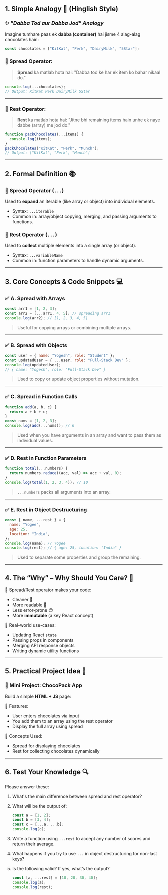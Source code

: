 ## **1. Simple Analogy 🧠 (Hinglish Style)**

### ✨ _"Dabba Tod aur Dabba Jod" Analogy_

Imagine tumhare paas ek **dabba (container)** hai jisme 4 alag-alag chocolates hain:

```js
const chocolates = ["KitKat", "Perk", "DairyMilk", "5Star"];
```

### 🧨 Spread Operator:

> **Spread** ka matlab hota hai: "Dabba tod ke har ek item ko bahar nikaal do."

```js
console.log(...chocolates);
// Output: KitKat Perk DairyMilk 5Star
```

---

### 🎁 Rest Operator:

> **Rest** ka matlab hota hai: "Jitne bhi remaining items hain unhe ek naye dabbe (array) me jod do."

```js
function packChocolates(...items) {
  console.log(items);
}
packChocolates("KitKat", "Perk", "Munch");
// Output: ["KitKat", "Perk", "Munch"]
```

---

## **2. Formal Definition 📚**

### 🔹 **Spread Operator (`...`)**

Used to **expand** an iterable (like array or object) into individual elements.

- Syntax: `...iterable`
- Common in: array/object copying, merging, and passing arguments to functions.

### 🔸 **Rest Operator (`...`)**

Used to **collect** multiple elements into a single array (or object).

- Syntax: `...variableName`
- Common in: function parameters to handle dynamic arguments.

---

## **3. Core Concepts & Code Snippets 💻**

### ✅ A. Spread with Arrays

```js
const arr1 = [1, 2, 3];
const arr2 = [...arr1, 4, 5]; // spreading arr1
console.log(arr2); // [1, 2, 3, 4, 5]
```

> Useful for copying arrays or combining multiple arrays.

---

### ✅ B. Spread with Objects

```js
const user = { name: "Yogesh", role: "Student" };
const updatedUser = { ...user, role: "Full-Stack Dev" };
console.log(updatedUser);
// { name: "Yogesh", role: "Full-Stack Dev" }
```

> Used to copy or update object properties without mutation.

---

### ✅ C. Spread in Function Calls

```js
function add(a, b, c) {
  return a + b + c;
}
const nums = [1, 2, 3];
console.log(add(...nums)); // 6
```

> Used when you have arguments in an array and want to pass them as individual values.

---

### ✅ D. Rest in Function Parameters

```js
function total(...numbers) {
  return numbers.reduce((acc, val) => acc + val, 0);
}
console.log(total(1, 2, 3, 4)); // 10
```

> `...numbers` packs all arguments into an array.

---

### ✅ E. Rest in Object Destructuring

```js
const { name, ...rest } = {
  name: "Yogee",
  age: 25,
  location: "India",
};
console.log(name); // Yogee
console.log(rest); // { age: 25, location: "India" }
```

> Used to separate some properties and group the remaining.

---

## **4. The “Why” – Why Should You Care? 🤔**

🔸 Spread/Rest operator makes your code:

- Cleaner 🧼
- More readable 👀
- Less error-prone 😌
- More **immutable** (a key React concept)

🔹 Real-world use-cases:

- Updating React `state`
- Passing props in components
- Merging API response objects
- Writing dynamic utility functions

---

## **5. Practical Project Idea 🔨**

### 🧠 Mini Project: **ChocoPack App**

Build a simple **HTML + JS** page:

🧾 Features:

- User enters chocolates via input
- You add them to an array using the rest operator
- Display the full array using spread

🧱 Concepts Used:

- Spread for displaying chocolates
- Rest for collecting chocolates dynamically

---

## **6. Test Your Knowledge 🔍**

Please answer these:

1. What's the main difference between spread and rest operator?
2. What will be the output of:

   ```js
   const a = [1, 2];
   const b = [3, 4];
   const c = [...a, ...b];
   console.log(c);
   ```

3. Write a function using `...rest` to accept any number of scores and return their average.
4. What happens if you try to use `...` in object destructuring for non-last keys?
5. Is the following valid? If yes, what’s the output?

   ```js
   const [a, ...rest] = [10, 20, 30, 40];
   console.log(a);
   console.log(rest);
   ```
